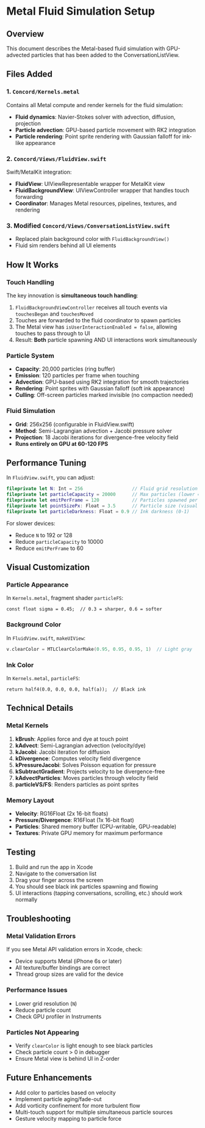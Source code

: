# Metal Fluid Simulation Setup

## Overview
This document describes the Metal-based fluid simulation with GPU-advected particles that has been added to the ConversationListView.

## Files Added

### 1. `Concord/Kernels.metal`
Contains all Metal compute and render kernels for the fluid simulation:
- **Fluid dynamics**: Navier-Stokes solver with advection, diffusion, projection
- **Particle advection**: GPU-based particle movement with RK2 integration
- **Particle rendering**: Point sprite rendering with Gaussian falloff for ink-like appearance

### 2. `Concord/Views/FluidView.swift`
Swift/MetalKit integration:
- **FluidView**: UIViewRepresentable wrapper for MetalKit view
- **FluidBackgroundView**: UIViewController wrapper that handles touch forwarding
- **Coordinator**: Manages Metal resources, pipelines, textures, and rendering

### 3. Modified `Concord/Views/ConversationListView.swift`
- Replaced plain background color with `FluidBackgroundView()`
- Fluid sim renders behind all UI elements

## How It Works

### Touch Handling
The key innovation is **simultaneous touch handling**:
1. `FluidBackgroundViewController` receives all touch events via `touchesBegan` and `touchesMoved`
2. Touches are forwarded to the fluid coordinator to spawn particles
3. The Metal view has `isUserInteractionEnabled = false`, allowing touches to pass through to UI
4. Result: **Both** particle spawning AND UI interactions work simultaneously

### Particle System
- **Capacity**: 20,000 particles (ring buffer)
- **Emission**: 120 particles per frame when touching
- **Advection**: GPU-based using RK2 integration for smooth trajectories
- **Rendering**: Point sprites with Gaussian falloff (soft ink appearance)
- **Culling**: Off-screen particles marked invisible (no compaction needed)

### Fluid Simulation
- **Grid**: 256x256 (configurable in FluidView.swift)
- **Method**: Semi-Lagrangian advection + Jacobi pressure solver
- **Projection**: 18 Jacobi iterations for divergence-free velocity field
- **Runs entirely on GPU at 60-120 FPS**

## Performance Tuning

In `FluidView.swift`, you can adjust:

```swift
fileprivate let N: Int = 256                  // Fluid grid resolution (lower = faster)
fileprivate let particleCapacity = 20000      // Max particles (lower = faster)
fileprivate let emitPerFrame = 120            // Particles spawned per frame
fileprivate let pointSizePx: Float = 3.5      // Particle size (visual only)
fileprivate let particleDarkness: Float = 0.9 // Ink darkness (0-1)
```

For slower devices:
- Reduce `N` to 192 or 128
- Reduce `particleCapacity` to 10000
- Reduce `emitPerFrame` to 60

## Visual Customization

### Particle Appearance
In `Kernels.metal`, fragment shader `particleFS`:
```metal
const float sigma = 0.45;  // 0.3 = sharper, 0.6 = softer
```

### Background Color
In `FluidView.swift`, `makeUIView`:
```swift
v.clearColor = MTLClearColorMake(0.95, 0.95, 0.95, 1)  // Light gray
```

### Ink Color
In `Kernels.metal`, `particleFS`:
```metal
return half4(0.0, 0.0, 0.0, half(a));  // Black ink
```

## Technical Details

### Metal Kernels
1. **kBrush**: Applies force and dye at touch point
2. **kAdvect**: Semi-Lagrangian advection (velocity/dye)
3. **kJacobi**: Jacobi iteration for diffusion
4. **kDivergence**: Computes velocity field divergence
5. **kPressureJacobi**: Solves Poisson equation for pressure
6. **kSubtractGradient**: Projects velocity to be divergence-free
7. **kAdvectParticles**: Moves particles through velocity field
8. **particleVS/FS**: Renders particles as point sprites

### Memory Layout
- **Velocity**: RG16Float (2x 16-bit floats)
- **Pressure/Divergence**: R16Float (1x 16-bit float)
- **Particles**: Shared memory buffer (CPU-writable, GPU-readable)
- **Textures**: Private GPU memory for maximum performance

## Testing
1. Build and run the app in Xcode
2. Navigate to the conversation list
3. Drag your finger across the screen
4. You should see black ink particles spawning and flowing
5. UI interactions (tapping conversations, scrolling, etc.) should work normally

## Troubleshooting

### Metal Validation Errors
If you see Metal API validation errors in Xcode, check:
- Device supports Metal (iPhone 6s or later)
- All texture/buffer bindings are correct
- Thread group sizes are valid for the device

### Performance Issues
- Lower grid resolution (`N`)
- Reduce particle count
- Check GPU profiler in Instruments

### Particles Not Appearing
- Verify `clearColor` is light enough to see black particles
- Check particle count > 0 in debugger
- Ensure Metal view is behind UI in Z-order

## Future Enhancements
- Add color to particles based on velocity
- Implement particle aging/fade-out
- Add vorticity confinement for more turbulent flow
- Multi-touch support for multiple simultaneous particle sources
- Gesture velocity mapping to particle force

